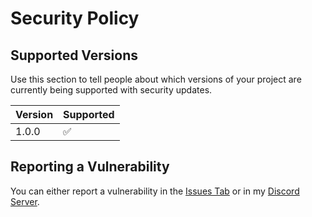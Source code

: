 # Security Policy

## Supported Versions

Use this section to tell people about which versions of your project are
currently being supported with security updates.

| Version | Supported          |
| ------- | ------------------ |
|  1.0.0  | :white_check_mark: |

## Reporting a Vulnerability

You can either report a vulnerability in the [Issues Tab](https://github.com/AcronicalYT/RecordingIndicator/issues) or in my [Discord Server](https://discord.gg/ZCaXH9Qhjs).